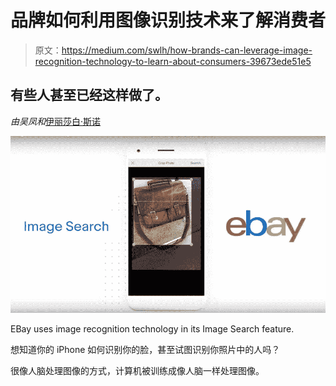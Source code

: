 # 品牌如何利用图像识别技术来了解消费者

> 原文：<https://medium.com/swlh/how-brands-can-leverage-image-recognition-technology-to-learn-about-consumers-39673ede51e5>

## 有些人甚至已经这样做了。

*由吴凤和*[伊丽莎白·斯诺 ](https://medium.com/u/24d097e7a363?source=post_page-----39673ede51e5--------------------------------)

![](img/2addb4d56370c71d2dd1e558051e7c01.png)

EBay uses image recognition technology in its Image Search feature.

想知道你的 iPhone 如何识别你的脸，甚至试图识别你照片中的人吗？

很像人脑处理图像的方式，计算机被训练成像人脑一样处理图像。
